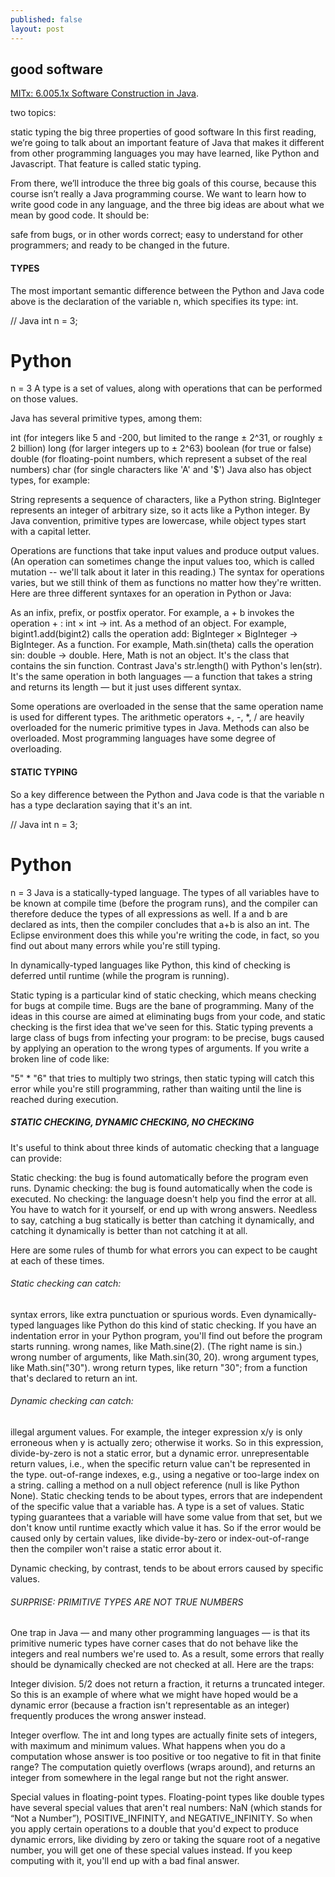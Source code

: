 ```yaml
---
published: false
layout: post
---
```

## good software

[MITx: 6.005.1x Software Construction in Java](https://courses.edx.org/courses/course-v1:MITx+6.005.1x+3T2016/courseware/Readings_Videos/01-Static-Checking/). 


 two topics:

static typing
the big three properties of good software
In this first reading, we’re going to talk about an important feature of Java that makes it different from other programming languages you may have learned, like Python and Javascript. That feature is called static typing.

From there, we’ll introduce the three big goals of this course, because this course isn’t really a Java programming course. We want to learn how to write good code in any language, and the three big ideas are about what we mean by good code. It should be:

safe from bugs, or in other words correct;
easy to understand for other programmers; and
ready to be changed in the future.

#### TYPES

The most important semantic difference between the Python and Java code above is the declaration of the variable n, which specifies its type: int.

// Java
int n = 3;
# Python
n = 3
A type is a set of values, along with operations that can be performed on those values.

Java has several primitive types, among them:

int (for integers like 5 and -200, but limited to the range ± 2^31, or roughly ± 2 billion)
long (for larger integers up to ± 2^63)
boolean (for true or false)
double (for floating-point numbers, which represent a subset of the real numbers)
char (for single characters like 'A' and '$')
Java also has object types, for example:

String represents a sequence of characters, like a Python string.
BigInteger represents an integer of arbitrary size, so it acts like a Python integer.
By Java convention, primitive types are lowercase, while object types start with a capital letter.

Operations are functions that take input values and produce output values. (An operation can sometimes change the input values too, which is called mutation -- we'll talk about it later in this reading.) The syntax for operations varies, but we still think of them as functions no matter how they're written. Here are three different syntaxes for an operation in Python or Java:

As an infix, prefix, or postfix operator. For example, a + b invokes the operation + : int × int → int.
As a method of an object. For example, bigint1.add(bigint2) calls the operation add: BigInteger × BigInteger → BigInteger.
As a function. For example, Math.sin(theta) calls the operation sin: double → double. Here, Math is not an object. It's the class that contains the sin function.
Contrast Java's str.length() with Python's len(str). It's the same operation in both languages — a function that takes a string and returns its length — but it just uses different syntax.

Some operations are overloaded in the sense that the same operation name is used for different types. The arithmetic operators +, -, *, / are heavily overloaded for the numeric primitive types in Java. Methods can also be overloaded. Most programming languages have some degree of overloading.

#### STATIC TYPING

So a key difference between the Python and Java code is that the variable n has a type declaration saying that it's an int.

// Java
int n = 3;
# Python
n = 3
Java is a statically-typed language. The types of all variables have to be known at compile time (before the program runs), and the compiler can therefore deduce the types of all expressions as well. If a and b are declared as ints, then the compiler concludes that a+b is also an int. The Eclipse environment does this while you're writing the code, in fact, so you find out about many errors while you're still typing.

In dynamically-typed languages like Python, this kind of checking is deferred until runtime (while the program is running).

Static typing is a particular kind of static checking, which means checking for bugs at compile time. Bugs are the bane of programming. Many of the ideas in this course are aimed at eliminating bugs from your code, and static checking is the first idea that we've seen for this. Static typing prevents a large class of bugs from infecting your program: to be precise, bugs caused by applying an operation to the wrong types of arguments. If you write a broken line of code like:

   "5" * "6"
that tries to multiply two strings, then static typing will catch this error while you're still programming, rather than waiting until the line is reached during execution.

##### STATIC CHECKING, DYNAMIC CHECKING, NO CHECKING

It's useful to think about three kinds of automatic checking that a language can provide:

Static checking: the bug is found automatically before the program even runs.
Dynamic checking: the bug is found automatically when the code is executed.
No checking: the language doesn't help you find the error at all. You have to watch for it yourself, or end up with wrong answers.
Needless to say, catching a bug statically is better than catching it dynamically, and catching it dynamically is better than not catching it at all.

Here are some rules of thumb for what errors you can expect to be caught at each of these times.

###### Static checking can catch:

syntax errors, like extra punctuation or spurious words. Even dynamically-typed languages like Python do this kind of static checking. If you have an indentation error in your Python program, you'll find out before the program starts running.
wrong names, like Math.sine(2). (The right name is sin.)
wrong number of arguments, like Math.sin(30, 20).
wrong argument types, like Math.sin("30").
wrong return types, like return "30"; from a function that's declared to return an int.
###### Dynamic checking can catch:

illegal argument values. For example, the integer expression x/y is only erroneous when y is actually zero; otherwise it works. So in this expression, divide-by-zero is not a static error, but a dynamic error.
unrepresentable return values, i.e., when the specific return value can't be represented in the type.
out-of-range indexes, e.g., using a negative or too-large index on a string.
calling a method on a null object reference (null is like Python None).
Static checking tends to be about types, errors that are independent of the specific value that a variable has. A type is a set of values. Static typing guarantees that a variable will have some value from that set, but we don't know until runtime exactly which value it has. So if the error would be caused only by certain values, like divide-by-zero or index-out-of-range then the compiler won't raise a static error about it.

Dynamic checking, by contrast, tends to be about errors caused by specific values.

###### SURPRISE: PRIMITIVE TYPES ARE NOT TRUE NUMBERS

One trap in Java — and many other programming languages — is that its primitive numeric types have corner cases that do not behave like the integers and real numbers we're used to. As a result, some errors that really should be dynamically checked are not checked at all. Here are the traps:

Integer division. 5/2 does not return a fraction, it returns a truncated integer. So this is an example of where what we might have hoped would be a dynamic error (because a fraction isn't representable as an integer) frequently produces the wrong answer instead.

Integer overflow. The int and long types are actually finite sets of integers, with maximum and minimum values. What happens when you do a computation whose answer is too positive or too negative to fit in that finite range? The computation quietly overflows (wraps around), and returns an integer from somewhere in the legal range but not the right answer.

Special values in floating-point types. Floating-point types like double types have several special values that aren't real numbers: NaN (which stands for “Not a Number”), POSITIVE_INFINITY, and NEGATIVE_INFINITY. So when you apply certain operations to a double that you'd expect to produce dynamic errors, like dividing by zero or taking the square root of a negative number, you will get one of these special values instead. If you keep computing with it, you'll end up with a bad final answer.
























